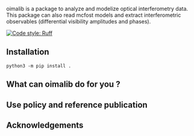 oimalib is a package to analyze and modelize optical interferometry data. This package can also read mcfost models and extract interferometric observables (differential visibility amplitudes and phases).

[![Code style: Ruff](https://img.shields.io/endpoint?url=https://raw.githubusercontent.com/astral-sh/ruff/main/assets/badge/format.json)](https://github.com/astral-sh/ruff)

## Installation

```shell
python3 -m pip install .
```

## What can oimalib do for you ?

## Use policy and reference publication

## Acknowledgements
